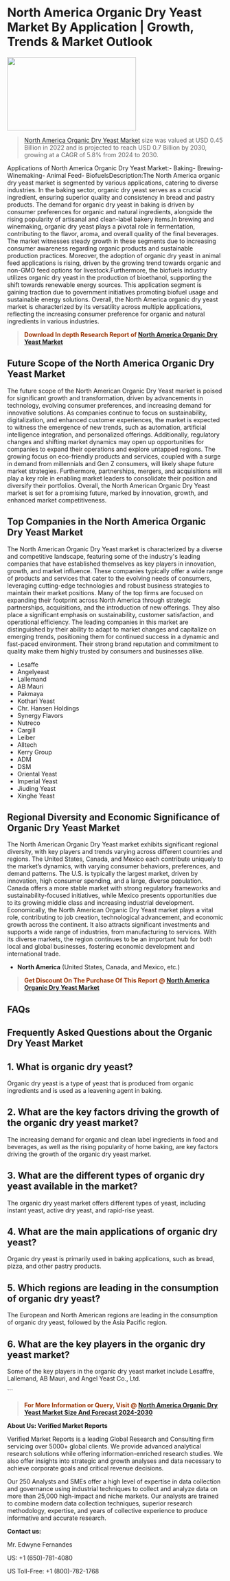 <p><h1>North America Organic Dry Yeast Market By Application | Growth, Trends & Market Outlook</h1><p><img class="aligncenter size-medium wp-image-105565" src="https://ffe5etoiles.com/wp-content/uploads/2025/01/MST7-300x171.png" alt="" width="300" height="171" /></p><blockquote><p><a href="https://www.verifiedmarketreports.com/download-sample/?rid=384794&utm_source=Github-NA&utm_medium=386" target="_blank">North America Organic Dry Yeast Market</a>  size was valued at USD 0.45 Billion in 2022 and is projected to reach USD 0.7 Billion by 2030, growing at a CAGR of 5.8% from 2024 to 2030.</p></blockquote>Applications of North America Organic Dry Yeast Market:- Baking- Brewing- Winemaking- Animal Feed- BiofuelsDescription:The North America organic dry yeast market is segmented by various applications, catering to diverse industries. In the baking sector, organic dry yeast serves as a crucial ingredient, ensuring superior quality and consistency in bread and pastry products. The demand for organic dry yeast in baking is driven by consumer preferences for organic and natural ingredients, alongside the rising popularity of artisanal and clean-label bakery items.In brewing and winemaking, organic dry yeast plays a pivotal role in fermentation, contributing to the flavor, aroma, and overall quality of the final beverages. The market witnesses steady growth in these segments due to increasing consumer awareness regarding organic products and sustainable production practices. Moreover, the adoption of organic dry yeast in animal feed applications is rising, driven by the growing trend towards organic and non-GMO feed options for livestock.Furthermore, the biofuels industry utilizes organic dry yeast in the production of bioethanol, supporting the shift towards renewable energy sources. This application segment is gaining traction due to government initiatives promoting biofuel usage and sustainable energy solutions. Overall, the North America organic dry yeast market is characterized by its versatility across multiple applications, reflecting the increasing consumer preference for organic and natural ingredients in various industries.</p><blockquote><p><span style="color: #993300;"><strong>Download In depth Research Report of <a href="https://www.verifiedmarketreports.com/download-sample/?rid=384794&utm_source=Github-NA&utm_medium=386">North America Organic Dry Yeast Market</a></strong></span></p></blockquote><h2>Future Scope of the North America Organic Dry Yeast Market</h2><p>The future scope of the North American Organic Dry Yeast market is poised for significant growth and transformation, driven by advancements in technology, evolving consumer preferences, and increasing demand for innovative solutions. As companies continue to focus on sustainability, digitalization, and enhanced customer experiences, the market is expected to witness the emergence of new trends, such as automation, artificial intelligence integration, and personalized offerings. Additionally, regulatory changes and shifting market dynamics may open up opportunities for companies to expand their operations and explore untapped regions. The growing focus on eco-friendly products and services, coupled with a surge in demand from millennials and Gen Z consumers, will likely shape future market strategies. Furthermore, partnerships, mergers, and acquisitions will play a key role in enabling market leaders to consolidate their position and diversify their portfolios. Overall, the North American Organic Dry Yeast market is set for a promising future, marked by innovation, growth, and enhanced market competitiveness.</p><h2>Top Companies in the North America Organic Dry Yeast Market</h2><p>The North American Organic Dry Yeast market is characterized by a diverse and competitive landscape, featuring some of the industry's leading companies that have established themselves as key players in innovation, growth, and market influence. These companies typically offer a wide range of products and services that cater to the evolving needs of consumers, leveraging cutting-edge technologies and robust business strategies to maintain their market positions. Many of the top firms are focused on expanding their footprint across North America through strategic partnerships, acquisitions, and the introduction of new offerings. They also place a significant emphasis on sustainability, customer satisfaction, and operational efficiency. The leading companies in this market are distinguished by their ability to adapt to market changes and capitalize on emerging trends, positioning them for continued success in a dynamic and fast-paced environment. Their strong brand reputation and commitment to quality make them highly trusted by consumers and businesses alike.</p><p><ul><li>Lesaffe </li><li> Angelyeast </li><li> Lallemand </li><li> AB Mauri </li><li> Pakmaya </li><li> Kothari Yeast </li><li> Chr. Hansen Holdings </li><li> Synergy Flavors </li><li> Nutreco </li><li> Cargill </li><li> Leiber </li><li> Alltech </li><li> Kerry Group </li><li> ADM </li><li> DSM </li><li> Oriental Yeast </li><li> Imperial Yeast </li><li> Jiuding Yeast </li><li> Xinghe Yeast</li></ul></p><h2>Regional Diversity and Economic Significance of Organic Dry Yeast Market</h2><p>The North American Organic Dry Yeast market exhibits significant regional diversity, with key players and trends varying across different countries and regions. The United States, Canada, and Mexico each contribute uniquely to the market’s dynamics, with varying consumer behaviors, preferences, and demand patterns. The U.S. is typically the largest market, driven by innovation, high consumer spending, and a large, diverse population. Canada offers a more stable market with strong regulatory frameworks and sustainability-focused initiatives, while Mexico presents opportunities due to its growing middle class and increasing industrial development. Economically, the North American Organic Dry Yeast market plays a vital role, contributing to job creation, technological advancement, and economic growth across the continent. It also attracts significant investments and supports a wide range of industries, from manufacturing to services. With its diverse markets, the region continues to be an important hub for both local and global businesses, fostering economic development and international trade.</p><ul>    <li><strong>North America</strong> (United States, Canada, and Mexico, etc.)</li></ul><blockquote><p><span style="color: #993300;"><strong>Get Discount On The Purchase Of This Report @ <a href="https://www.verifiedmarketreports.com/ask-for-discount/?rid=384794&utm_source=Github-NA&utm_medium=386">North America Organic Dry Yeast Market</a></strong></span></p></blockquote><h2>FAQs</h2><p>  <h2>Frequently Asked Questions about the Organic Dry Yeast Market</h1>  <h2>1. What is organic dry yeast?</div><div></h2>  <p>Organic dry yeast is a type of yeast that is produced from organic ingredients and is used as a leavening agent in baking.</p>  <h2>2. What are the key factors driving the growth of the organic dry yeast market?</div><div></h2>  <p>The increasing demand for organic and clean label ingredients in food and beverages, as well as the rising popularity of home baking, are key factors driving the growth of the organic dry yeast market.</p>  <h2>3. What are the different types of organic dry yeast available in the market?</div><div></h2>  <p>The organic dry yeast market offers different types of yeast, including instant yeast, active dry yeast, and rapid-rise yeast.</p>  <h2>4. What are the main applications of organic dry yeast?</div><div></h2>  <p>Organic dry yeast is primarily used in baking applications, such as bread, pizza, and other pastry products.</p>  <h2>5. Which regions are leading in the consumption of organic dry yeast?</div><div></h2>  <p>The European and North American regions are leading in the consumption of organic dry yeast, followed by the Asia Pacific region.</p>  <h2>6. What are the key players in the organic dry yeast market?</div><div></h2>  <p>Some of the key players in the organic dry yeast market include Lesaffre, Lallemand, AB Mauri, and Angel Yeast Co., Ltd.</p></body></html>```</p><blockquote><p><span style="color: #993300;"><strong>For More Information or Query, Visit @ <a href="https://www.verifiedmarketreports.com/product/organic-dry-yeast-market/">North America Organic Dry Yeast Market Size And Forecast 2024-2030</a></strong></span></p></blockquote><p><strong>About Us: Verified Market Reports</strong></p><p>Verified Market Reports is a leading Global Research and Consulting firm servicing over 5000+ global clients. We provide advanced analytical research solutions while offering information-enriched research studies. We also offer insights into strategic and growth analyses and data necessary to achieve corporate goals and critical revenue decisions.</p><p>Our 250 Analysts and SMEs offer a high level of expertise in data collection and governance using industrial techniques to collect and analyze data on more than 25,000 high-impact and niche markets. Our analysts are trained to combine modern data collection techniques, superior research methodology, expertise, and years of collective experience to produce informative and accurate research.</p><p><strong>Contact us:</strong></p><p>Mr. Edwyne Fernandes</p><p>US: +1 (650)-781-4080</p><p>US Toll-Free: +1 (800)-782-1768</p>
